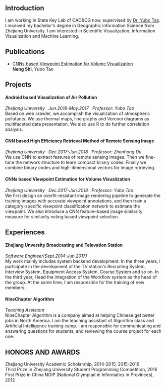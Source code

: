 ## Introduction
I am working in State Key Lab of CAD&CG now, supervised by [Dr. Yubo Tao](http://www.cad.zju.edu.cn/home/ybtao/). I received my bachelor's degree in Geographic Information Science from Zhejiang University. I am interested in Scientific Visualization, Information Visualization and Machine Learning.

## Publications
* [CNNs based Viewpoint Estimation for Volume Visualization](https://arxiv.org/abs/1807.07449)  
**Neng Shi**, Yubo Tao 

## Projects
#### Android based Visualization of Air Pollution  
_Zhejiang University&nbsp;&nbsp;&nbsp;Jun.2016-May.2017&nbsp;&nbsp;&nbsp;Professor: Yubo Tao_  
Based on web crawler, we accomplish the visualization of atmospheric pollutants. We use thermal maps, line graphs and Voronoi diagrams as multifaceted data presentation. We also use R to do further correlation analysis.  

#### CNN based High Efficiency Retrieval Method of Remote Sensing Image  
_Zhejiang University&nbsp;&nbsp;&nbsp;Dec.2017-Jun.2018&nbsp;&nbsp;&nbsp;Professor: Zhenhong Du_  
We use CNN to extract features of remote sensing images. Then  we fine-tune the network structure to learn compact binary codes. Finally we combine binary codes and high-dimensional vectors for image retrieving.

#### CNNs based Viewpoint Estimation for Volume Visualization  
_Zhejiang University&nbsp;&nbsp;&nbsp;Dec.2017-Jun.2018&nbsp;&nbsp;&nbsp;Professor: Yubo Tao_  
We first design an overfit-resistant image rendering pipeline to generate the training images with accurate viewpoint annotations, and then train a category-specific viewpoint classification network to estimate the viewpoint. We also introduce a CNN feature-based image similarity measure for similarity voting based viewpoint selection.

## Experiences
#### Zhejiang Unversity Broadcasting and Televation Station  
_Software Engineer(Sept.2014-Jun.2017)_  
My work mainly includes system backend development. In the three years, I participate in the development of the TV station's Recruiting System, Interview System, Equipment Access System, Course System and so on.  In the third year, I lead the integration of the Workflow system as the head of the group. At the same time, I am responsible for the training of new members.

#### NineChapter Algorithm  
_Teaching Assistant_  
NineChapter Algorithm is a company aimed at helping Chinese get better jobs in North America. I am the teaching assistant of Algorithm class and Artificial Intelligence training camp. I am responsible for communicating and answering questions for students, and reviewing the course project for each one. 

## HONORS AND AWARDS
Zhejiang University Academic Scholarship, 2014-2015, 2015-2016   
Third Prize in Zhejiang University Student Programming Competition, 2016    
First Prize in China NOIP (National Olympiad in Informatics in Provinces),  2012  
